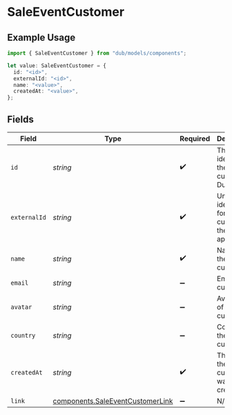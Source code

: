 # SaleEventCustomer

## Example Usage

```typescript
import { SaleEventCustomer } from "dub/models/components";

let value: SaleEventCustomer = {
  id: "<id>",
  externalId: "<id>",
  name: "<value>",
  createdAt: "<value>",
};
```

## Fields

| Field                                                                                | Type                                                                                 | Required                                                                             | Description                                                                          |
| ------------------------------------------------------------------------------------ | ------------------------------------------------------------------------------------ | ------------------------------------------------------------------------------------ | ------------------------------------------------------------------------------------ |
| `id`                                                                                 | *string*                                                                             | :heavy_check_mark:                                                                   | The unique identifier of the customer in Dub.                                        |
| `externalId`                                                                         | *string*                                                                             | :heavy_check_mark:                                                                   | Unique identifier for the customer in the client's app.                              |
| `name`                                                                               | *string*                                                                             | :heavy_check_mark:                                                                   | Name of the customer.                                                                |
| `email`                                                                              | *string*                                                                             | :heavy_minus_sign:                                                                   | Email of the customer.                                                               |
| `avatar`                                                                             | *string*                                                                             | :heavy_minus_sign:                                                                   | Avatar URL of the customer.                                                          |
| `country`                                                                            | *string*                                                                             | :heavy_minus_sign:                                                                   | Country of the customer.                                                             |
| `createdAt`                                                                          | *string*                                                                             | :heavy_check_mark:                                                                   | The date the customer was created.                                                   |
| `link`                                                                               | [components.SaleEventCustomerLink](../../models/components/saleeventcustomerlink.md) | :heavy_minus_sign:                                                                   | N/A                                                                                  |